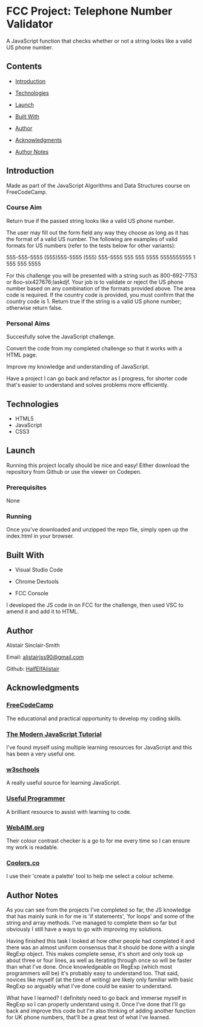 # FCC Project: Telephone Number Validator

A JavaScript function that checks whether or not a string looks like a valid US phone number.

## Contents

- [Introduction](#Introduction)

- [Technologies](#Technologies)

- [Launch](#Launch)

- [Built With](#Built-With)

- [Author](#Author)

- [Acknowledgments](#Acknowledgments)

- [Author Notes](#Author-Notes)


## Introduction

Made as part of the JavaScript Algorithms and Data Structures course on FreeCodeCamp.

### Course Aim

Return true if the passed string looks like a valid US phone number.

The user may fill out the form field any way they choose as long as it has the format of a valid US number. The following are examples of valid formats for US numbers (refer to the tests below for other variants):

555-555-5555
(555)555-5555
(555) 555-5555
555 555 5555
5555555555
1 555 555 5555

For this challenge you will be presented with a string such as 800-692-7753 or 8oo-six427676;laskdjf. Your job is to validate or reject the US phone number based on any combination of the formats provided above. The area code is required. If the country code is provided, you must confirm that the country code is 1. Return true if the string is a valid US phone number; otherwise return false.


### Personal Aims

Succesfully solve the JavaScript challenge.

Convert the code from my completed challenge so that it works with a HTML page.

Improve my knowledge and understanding of JavaScript.

Have a project I can go back and refactor as I progress, for shorter code that's easier to understand and solves problems more efficiently.


## Technologies

- HTML5
- JavaScript
- CSS3

## Launch

Running this project locally should be nice and easy! Either download the repository from Github or use the viewer on Codepen.

### Prerequisites

None

### Running

Once you've downloaded and unzipped the repo file, simply open up the index.html in your browser.


## Built With

- Visual Studio Code

- Chrome Devtools

- FCC Console

I developed the JS code in on FCC for the challenge, then used VSC to amend it and add it to HTML.

## Author

Alistair Sinclair-Smith

Email: [alistairjss90@gmail.com](alistairjss90@gmail.com)

Github: [HalfElfAlistair](https://github.com/HalfElfAlistair)


## Acknowledgments

### [FreeCodeCamp](https://www.freecodecamp.org/)
The educational and practical opportunity to develop my coding skills.

### [The Modern JavaScript Tutorial](https://javascript.info/)
I've found myself using multiple learning resources for JavaScript and this has been a very useful one.

### [w3schools](https://www.w3schools.com/)
A really useful source for learning JavaScript.

### [Useful Programmer](https://www.youtube.com/channel/UCAocVBB14ixYUfdhKaSrvNQ)
A brilliant resource to assist with learning to code.

### [WebAIM.org](https://webaim.org/)
Their colour contrast checker is a go to for me every time so I can ensure my work is readable.

### [Coolors.co](https://coolors.co/)
I use their 'create a palette' tool to help me select a colour scheme.


## Author Notes

As you can see from the projects I've completed so far, the JS knowledge that has mainly sunk in for me is 'if statements', 'for loops' and some of the string and array methods. I've managed to complete them so far but obviously I still have a ways to go with improving my solutions.

Having finished this task I looked at how other people had completed it and there was an almost uniform consensus that it should be done with a single RegExp object. This makes complete sense, it's short and only took up about three or four lines, as well as iterating through once so will be faster than what I've done. Once knowledgeable on RegExp (which most programmers will be) it's probably easy to understand too. That said, novices like myself (at the time of writing) are likely only familiar with basic RegExp so arguably what I've done could be easier to understand.

What have I learned? I definitely need to go back and immerse myself in RegExp so I can properly understand using it. Once I've done that I'll go back and improve this code but I'm also thinking of adding another function for UK phone numbers, that'll be a great test of what I've learned.